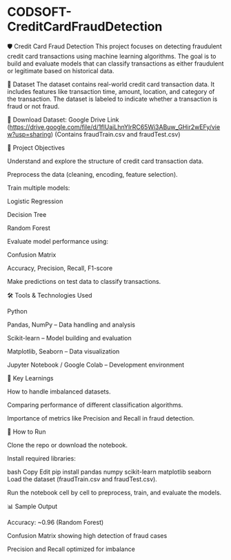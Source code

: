 # CODSOFT-CreditCardFraudDetection

🛡️ Credit Card Fraud Detection
This project focuses on detecting fraudulent credit card transactions using machine learning algorithms. The goal is to build and evaluate models that can classify transactions as either fraudulent or legitimate based on historical data.

📁 Dataset
The dataset contains real-world credit card transaction data. It includes features like transaction time, amount, location, and category of the transaction. The dataset is labeled to indicate whether a transaction is fraud or not fraud.

🔗 Download Dataset: Google Drive Link (https://drive.google.com/file/d/1flUaiLhnYIrRC65Wi3ABuw_GHir2wEFy/view?usp=sharing)
(Contains fraudTrain.csv and fraudTest.csv)


🎯 Project Objectives

Understand and explore the structure of credit card transaction data.

Preprocess the data (cleaning, encoding, feature selection).

Train multiple models:

Logistic Regression

Decision Tree

Random Forest

Evaluate model performance using:

Confusion Matrix

Accuracy, Precision, Recall, F1-score

Make predictions on test data to classify transactions.


🛠️ Tools & Technologies Used

Python

Pandas, NumPy – Data handling and analysis

Scikit-learn – Model building and evaluation

Matplotlib, Seaborn – Data visualization

Jupyter Notebook / Google Colab – Development environment


🧠 Key Learnings

How to handle imbalanced datasets.

Comparing performance of different classification algorithms.

Importance of metrics like Precision and Recall in fraud detection.


🚀 How to Run

Clone the repo or download the notebook.

Install required libraries:

bash
Copy
Edit
pip install pandas numpy scikit-learn matplotlib seaborn
Load the dataset (fraudTrain.csv and fraudTest.csv).

Run the notebook cell by cell to preprocess, train, and evaluate the models.


📊 Sample Output

Accuracy: ~0.96 (Random Forest)

Confusion Matrix showing high detection of fraud cases

Precision and Recall optimized for imbalance

